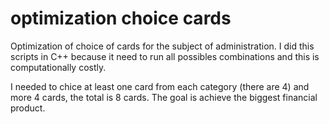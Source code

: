 # optimization choice cards

Optimization of choice of cards for the subject of administration. I did this scripts in C++ because it need to run all possibles combinations and this is computationally costly. 

I needed to chice at least one card from each category (there are 4) and more 4 cards, the total is 8 cards. The goal is achieve the biggest financial product.
